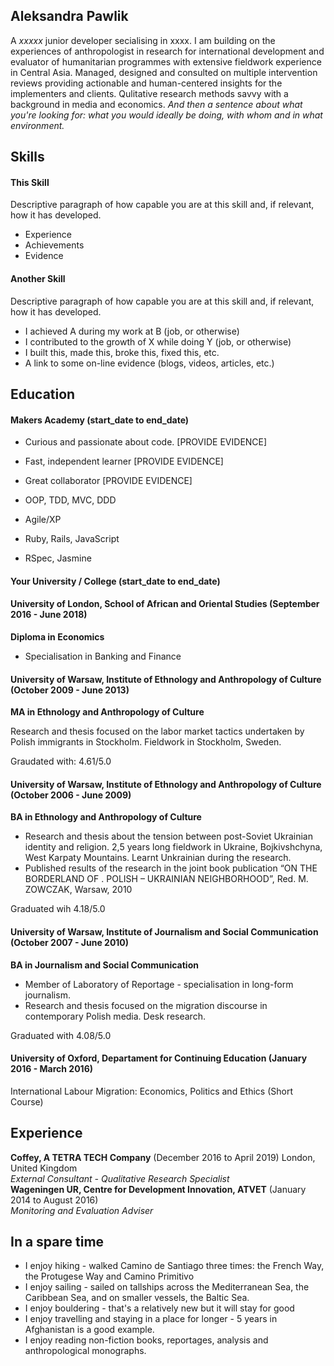 ## Aleksandra Pawlik 

A _xxxxx_ junior developer secialising in xxxx. I am building on the experiences of anthropologist in research for international development and evaluator of humanitarian programmes with extensive fieldwork experience in Central Asia. Managed, designed and consulted on multiple intervention reviews providing actionable and human-centered insights for the implementers and clients. Qulitative research methods savvy with a background in media and economics. _And then a sentence about what you're looking for: what you would ideally be doing, with whom and in what environment._

## Skills

#### This Skill

Descriptive paragraph of how capable you are at this skill and, if relevant, how it has developed.

- Experience
- Achievements
- Evidence

#### Another Skill

Descriptive paragraph of how capable you are at this skill and, if relevant, how it has developed.

- I achieved A during my work at B (job, or otherwise)
- I contributed to the growth of X while doing Y (job, or otherwise)
- I built this, made this, broke this, fixed this, etc.
- A link to some on-line evidence (blogs, videos, articles, etc.)

## Education

#### Makers Academy (start_date to end_date)

- Curious and passionate about code. [PROVIDE EVIDENCE]
- Fast, independent learner [PROVIDE EVIDENCE]
- Great collaborator [PROVIDE EVIDENCE]

- OOP, TDD, MVC, DDD
- Agile/XP
- Ruby, Rails, JavaScript
- RSpec, Jasmine

#### Your University / College (start_date to end_date)

#### University of London, School of African and Oriental Studies (September 2016 - June 2018)
**Diploma in Economics**
* Specialisation in Banking and Finance

#### University of Warsaw, Institute of Ethnology and Anthropology of Culture (October 2009 - June 2013)
**MA in Ethnology and Anthropology of Culture**

Research and thesis focused on the labor market tactics undertaken by Polish immigrants in Stockholm. Fieldwork in Stockholm, Sweden. 

Graudated with: 4.61/5.0

#### University of Warsaw, Institute of Ethnology and Anthropology of Culture (October 2006 - June 2009)
**BA in Ethnology and Anthropology of Culture** 

* Research and thesis about the tension between post-Soviet Ukrainian identity and religion. 2,5 years long fieldwork in Ukraine, Bojkivshchyna, West Karpaty Mountains. Learnt Unkrainian during the research. 
* Published results of the research in the joint book publication “ON THE BORDERLAND OF <NEW EUROPE>. POLISH – UKRAINIAN NEIGHBORHOOD”, Red. M. ZOWCZAK, Warsaw, 2010

Graduated wih 4.18/5.0 

#### University of Warsaw, Institute of Journalism and Social Communication (October 2007 - June 2010) 
**BA in Journalism and Social Communication**
* Member of Laboratory of Reportage - specialisation in long-form journalism.
* Research and thesis focused on the migration discourse in contemporary Polish media. Desk research.

Graduated with 4.08/5.0

#### University of Oxford, Departament for Continuing Education (January 2016 - March 2016)

International Labour Migration: Economics, Politics and Ethics (Short Course)

## Experience

**Coffey, A TETRA TECH Company** (December 2016 to April 2019) London, United Kingdom   
*External Consultant - Qualitative Research Specialist*  
**Wageningen UR, Centre for Development Innovation, ATVET** (January 2014 to August 2016)   
*Monitoring and Evaluation Adviser*  

## In a spare time
* I enjoy hiking - walked Camino de Santiago three times: the French Way, the Protugese Way and Camino Primitivo
* I enjoy sailing - sailed on tallships across the Mediterranean Sea, the Caribbean Sea, and on smaller vessels, the Baltic Sea. 
* I enjoy bouldering - that's a relatively new but it will stay for good
* I enjoy travelling and staying in a place for longer - 5 years in Afghanistan is a good example. 
* I enjoy reading non-fiction books, reportages, analysis and anthropological monographs. 

